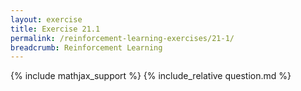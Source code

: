 ```yaml
---
layout: exercise
title: Exercise 21.1
permalink: /reinforcement-learning-exercises/21-1/
breadcrumb: Reinforcement Learning
---
```


{% include mathjax_support %}
{% include_relative question.md %}
